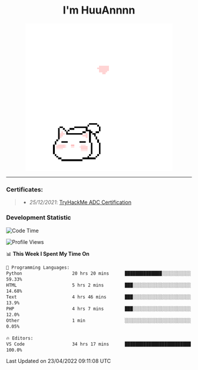<h1 align='center'>I'm HuuAnnnn</h1>
<p align="center">
 <img src="cat_intro.gif" />
</p>

___

### Certificates:
>- *25/12/2021*: [TryHackMe ADC Certification](https://tryhackme-certificates.s3-eu-west-1.amazonaws.com/THM-HKVVJOIWJA.png)


### Development Statistic

<!--START_SECTION:waka-->
![Code Time](http://img.shields.io/badge/Code%20Time-106%20hrs%2053%20mins-blue)

![Profile Views](http://img.shields.io/badge/Profile%20Views-18-blue)

📊 **This Week I Spent My Time On** 

```text
💬 Programming Languages: 
Python                   20 hrs 20 mins      ██████████████░░░░░░░░░░░   59.33% 
HTML                     5 hrs 2 mins        ███░░░░░░░░░░░░░░░░░░░░░░   14.68% 
Text                     4 hrs 46 mins       ███░░░░░░░░░░░░░░░░░░░░░░   13.9% 
PHP                      4 hrs 7 mins        ███░░░░░░░░░░░░░░░░░░░░░░   12.0% 
Other                    1 min               ░░░░░░░░░░░░░░░░░░░░░░░░░   0.05%

🔥 Editors: 
VS Code                  34 hrs 17 mins      █████████████████████████   100.0%

```


 Last Updated on 23/04/2022 09:11:08 UTC
<!--END_SECTION:waka-->
